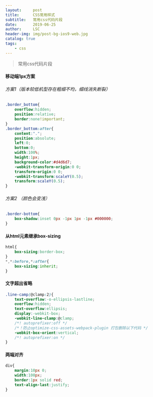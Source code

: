 ```yaml
---
layout:     post
title:      CSS常用样式
subtitle:   常用css代码片段
date:       2019-06-25
author:     LSC
header-img: img/post-bg-ios9-web.jpg
catalog: true
tags:
    - css
---
```


>常用css代码片段

#### 移动端1px方案

###### 方案1（版本较低机型存在粗细不均，细线消失断裂）

```css
.border_bottom{
    overflow:hidden;
    position:relative;
    border:none!important;
}
.border_bottom:after{
    content:".";
    position:absolute;
    left:0;
    bottom:0;
    width:100%;
    height:1px;
    background-color:#d4d6d7;
    -webkit-transform-origin:0 0;
    transform-origin:0 0;
    -webkit-transform:scaleY(0.5);
    transform:scaleY(0.5);
}
```

###### 方案2 （颜色会变浅）

```css
.border-bottom{
    box-shadow:inset 0px -1px 1px -1px #000000;
}
```



#### 从html元素继承box-sizing

```css
html{
    box-sizing:border-box;
}
*,*:before,*:after{
    box-sizing:inherit;
}
```



#### 文字超出省略

```css
.line-camp(@clamp:2){
    text-overflow:-o-ellipsis-lastline;
    overflow:hidden;
    text-overflow:ellipsis;
    display:-webkit-box;
    -webkit-line-clamp:@clamp;
    /*! autoprefixer:off */
    /*！防止optimize-css-assets-webpack-plugin 打包删除以下代码 */
    -webkit-box-orient:vertical;
    /*! autoprefixer:on */
}
```



#### 两端对齐

```css
div{
    margin:10px 0;
    width:100px;
    border:1px solid red;
    text-align-last:justify;
}
```

